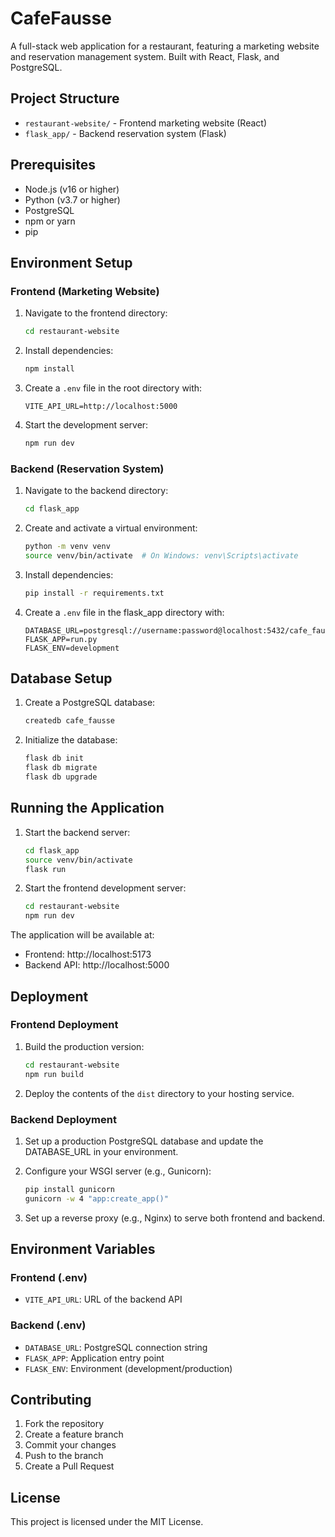 # CafeFausse

A full-stack web application for a restaurant, featuring a marketing website and reservation management system. Built with React, Flask, and PostgreSQL.

## Project Structure

- `restaurant-website/` - Frontend marketing website (React)
- `flask_app/` - Backend reservation system (Flask)

## Prerequisites

- Node.js (v16 or higher)
- Python (v3.7 or higher)
- PostgreSQL
- npm or yarn
- pip

## Environment Setup

### Frontend (Marketing Website)

1. Navigate to the frontend directory:
   ```bash
   cd restaurant-website
   ```

2. Install dependencies:
   ```bash
   npm install
   ```

3. Create a `.env` file in the root directory with:
   ```
   VITE_API_URL=http://localhost:5000
   ```

4. Start the development server:
   ```bash
   npm run dev
   ```

### Backend (Reservation System)

1. Navigate to the backend directory:
   ```bash
   cd flask_app
   ```

2. Create and activate a virtual environment:
   ```bash
   python -m venv venv
   source venv/bin/activate  # On Windows: venv\Scripts\activate
   ```

3. Install dependencies:
   ```bash
   pip install -r requirements.txt
   ```

4. Create a `.env` file in the flask_app directory with:
   ```
   DATABASE_URL=postgresql://username:password@localhost:5432/cafe_fausse
   FLASK_APP=run.py
   FLASK_ENV=development
   ```

## Database Setup

1. Create a PostgreSQL database:
   ```bash
   createdb cafe_fausse
   ```

2. Initialize the database:
   ```bash
   flask db init
   flask db migrate
   flask db upgrade
   ```

## Running the Application

1. Start the backend server:
   ```bash
   cd flask_app
   source venv/bin/activate
   flask run
   ```

2. Start the frontend development server:
   ```bash
   cd restaurant-website
   npm run dev
   ```

The application will be available at:
- Frontend: http://localhost:5173
- Backend API: http://localhost:5000

## Deployment

### Frontend Deployment

1. Build the production version:
   ```bash
   cd restaurant-website
   npm run build
   ```

2. Deploy the contents of the `dist` directory to your hosting service.

### Backend Deployment

1. Set up a production PostgreSQL database and update the DATABASE_URL in your environment.

2. Configure your WSGI server (e.g., Gunicorn):
   ```bash
   pip install gunicorn
   gunicorn -w 4 "app:create_app()"
   ```

3. Set up a reverse proxy (e.g., Nginx) to serve both frontend and backend.

## Environment Variables

### Frontend (.env)
- `VITE_API_URL`: URL of the backend API

### Backend (.env)
- `DATABASE_URL`: PostgreSQL connection string
- `FLASK_APP`: Application entry point
- `FLASK_ENV`: Environment (development/production)

## Contributing

1. Fork the repository
2. Create a feature branch
3. Commit your changes
4. Push to the branch
5. Create a Pull Request

## License

This project is licensed under the MIT License.


